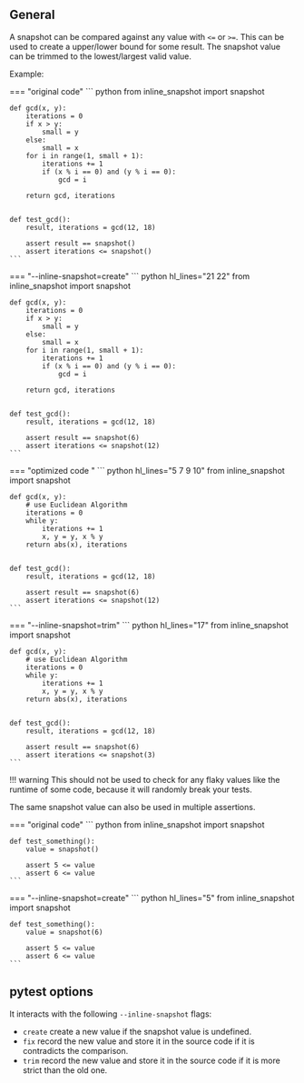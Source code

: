 ## General

A snapshot can be compared against any value with `<=` or `>=`.
This can be used to create a upper/lower bound for some result.
The snapshot value can be trimmed to the lowest/largest valid value.

Example:

=== "original code"
    <!-- inline-snapshot: first_block outcome-passed=1 outcome-errors=1 -->
    ``` python
    from inline_snapshot import snapshot


    def gcd(x, y):
        iterations = 0
        if x > y:
            small = y
        else:
            small = x
        for i in range(1, small + 1):
            iterations += 1
            if (x % i == 0) and (y % i == 0):
                gcd = i

        return gcd, iterations


    def test_gcd():
        result, iterations = gcd(12, 18)

        assert result == snapshot()
        assert iterations <= snapshot()
    ```

=== "--inline-snapshot=create"
    <!-- inline-snapshot: create outcome-passed=1 -->
    ``` python hl_lines="21 22"
    from inline_snapshot import snapshot


    def gcd(x, y):
        iterations = 0
        if x > y:
            small = y
        else:
            small = x
        for i in range(1, small + 1):
            iterations += 1
            if (x % i == 0) and (y % i == 0):
                gcd = i

        return gcd, iterations


    def test_gcd():
        result, iterations = gcd(12, 18)

        assert result == snapshot(6)
        assert iterations <= snapshot(12)
    ```

=== "optimized code "
    <!-- inline-snapshot: outcome-passed=1 -->
    ``` python hl_lines="5 7 9 10"
    from inline_snapshot import snapshot


    def gcd(x, y):
        # use Euclidean Algorithm
        iterations = 0
        while y:
            iterations += 1
            x, y = y, x % y
        return abs(x), iterations


    def test_gcd():
        result, iterations = gcd(12, 18)

        assert result == snapshot(6)
        assert iterations <= snapshot(12)
    ```

=== "--inline-snapshot=trim"
    <!-- inline-snapshot: trim outcome-passed=1 -->
    ``` python hl_lines="17"
    from inline_snapshot import snapshot


    def gcd(x, y):
        # use Euclidean Algorithm
        iterations = 0
        while y:
            iterations += 1
            x, y = y, x % y
        return abs(x), iterations


    def test_gcd():
        result, iterations = gcd(12, 18)

        assert result == snapshot(6)
        assert iterations <= snapshot(3)
    ```

!!! warning
    This should not be used to check for any flaky values like the runtime of some code, because it will randomly break your tests.

The same snapshot value can also be used in multiple assertions.

=== "original code"
    <!-- inline-snapshot: first_block outcome-passed=1 outcome-errors=1 -->
    ``` python
    from inline_snapshot import snapshot


    def test_something():
        value = snapshot()

        assert 5 <= value
        assert 6 <= value
    ```
=== "--inline-snapshot=create"
    <!-- inline-snapshot: create outcome-passed=1 -->
    ``` python hl_lines="5"
    from inline_snapshot import snapshot


    def test_something():
        value = snapshot(6)

        assert 5 <= value
        assert 6 <= value
    ```

## pytest options

It interacts with the following `--inline-snapshot` flags:

- `create` create a new value if the snapshot value is undefined.
- `fix` record the new value and store it in the source code if it is contradicts the comparison.
- `trim` record the new value and store it in the source code if it is more strict than the old one.

